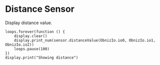 # Distance Sensor

Display distance value.

```blocks
loops.forever(function () {
    display.clear()
    display.print_num(sensor.distanceValue(ObnizIo.io0, ObnizIo.io1, ObnizIo.io2))
    loops.pause(100)
})
display.print("Showing distance")


```